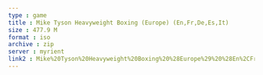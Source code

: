 ```yaml
---
type : game
title : Mike Tyson Heavyweight Boxing (Europe) (En,Fr,De,Es,It)
size : 477.9 M
format : iso
archive : zip
server : myrient
link2 : Mike%20Tyson%20Heavyweight%20Boxing%20%28Europe%29%20%28En%2CFr%2CDe%2CEs%2CIt%29
---
```

